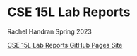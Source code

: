 # CSE 15L Lab Reports
Rachel Handran
Spring 2023

[CSE 15L Lab Reports GitHub Pages Site](https://rachelhandran.github.io/cse15l-lab-reports/)

